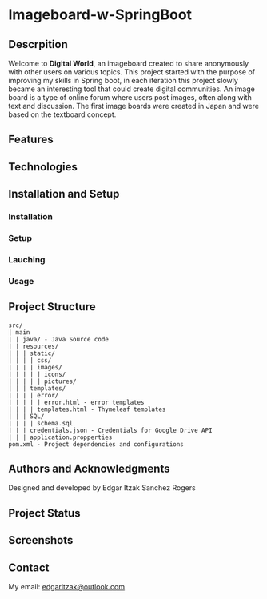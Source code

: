 # Imageboard-w-SpringBoot

## Descrpition
Welcome to **Digital World**, an imageboard created to share anonymously with other users on various topics. This project started with the purpose of improving my skills in Spring boot, in each iteration this project slowly became an interesting tool that could create digital communities. An image board is a type of online forum where users post images, often along with text and discussion. The first image boards were created in Japan and were based on the textboard concept.
## Features

## Technologies

## Installation and Setup

### Installation
### Setup
### Lauching
### Usage

## Project Structure
```
src/
| main
| | java/ - Java Source code
| | resources/
| | | static/
| | | | css/
| | | | images/
| | | | | icons/
| | | | | pictures/
| | | templates/
| | | | error/
| | | | | error.html - error templates
| | | | templates.html - Thymeleaf templates 
| | | SQL/
| | | | schema.sql
| | | credentials.json - Credentials for Google Drive API
| | | application.propperties
pom.xml - Project dependencies and configurations 
```
## Authors and Acknowledgments
Designed and developed by Edgar Itzak Sanchez Rogers

## Project Status
## Screenshots
## Contact
My email: edgaritzak@outlook.com
